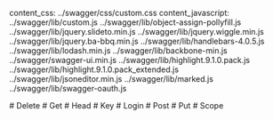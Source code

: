 content_css:        ../swagger/css/custom.css
content_javascript: ../swagger/lib/custom.js
                    ../swagger/lib/object-assign-pollyfill.js
                    ../swagger/lib/jquery.slideto.min.js
                    ../swagger/lib/jquery.wiggle.min.js
                    ../swagger/lib/jquery.ba-bbq.min.js
                    ../swagger/lib/handlebars-4.0.5.js
                    ../swagger/lib/lodash.min.js
                    ../swagger/lib/backbone-min.js
                    ../swagger/swagger-ui.min.js
                    ../swagger/lib/highlight.9.1.0.pack.js
                    ../swagger/lib/highlight.9.1.0.pack_extended.js
                    ../swagger/lib/jsoneditor.min.js
                    ../swagger/lib/marked.js
                    ../swagger/lib/swagger-oauth.js

  <div id="temp-anchor-links" class="hidden">
# Delete
# Get
# Head
# Key
# Login
# Post
# Put
# Scope
  </div>

<div class="row">
  <div class="swagger-section col-md-12">
    <div id="message-bar" class="swagger-ui-wrap">&nbsp;</div>
    <div id="swagger-ui-container" class="swagger-ui-wrap" style="min-height: 250px;"></div>
  </div>
</div>

<script type="text/javascript">
  $(function () {
  	var url = '/swagger/issuer.yaml';

    // Pre load translate...
    if(window.SwaggerTranslator) {
        window.SwaggerTranslator.translate();
    }

    window.swaggerUi = new SwaggerUi({
      url: url,
      dom_id: "swagger-ui-container",
      supportedSubmitMethods: [],
      onComplete: function(swaggerApi, swaggerUi){
        $('#temp-anchor-links').remove();

        $('pre code').each(function(i, e) {
          hljs.highlightBlock(e)
        });

        // addApiKeyAuthorization();

        if(window.SwaggerTranslator) {
          window.SwaggerTranslator.translate();
        }
      },
      onFailure: function(data) {
        log("Unable to Load SwaggerUI");
      },
      docExpansion: "none",
      apisSorter: "alpha",
      jsonEditor: false,
      defaultModelRendering: 'schema',
      showRequestHeaders: false,
      showOperationIds: false
    });

    function addApiKeyAuthorization(){
      var key;
      if ('authentiq' in window) {
        key = window.authentiq.Token.getAuthorizationHeader();
      }
      // var key = encodeURIComponent($('#input_apiKey')[0].value);
      if(key && key.trim() != "") {
          var token = new SwaggerClient.ApiKeyAuthorization("Authorization", key, "header");
          window.swaggerUi.api.clientAuthorizations.add("access_token", token);
          log("added key " + key);
      }
    }

    window.swaggerUi.load();

    function log() {
      if ('console' in window) {
        console.log.apply(console, arguments);
      }
    }
  });
</script>

